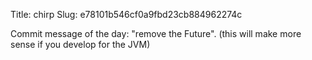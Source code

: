 Title: chirp
Slug: e78101b546cf0a9fbd23cb884962274c

Commit message of the day: "remove the Future". (this will make more sense if you develop for the JVM)
